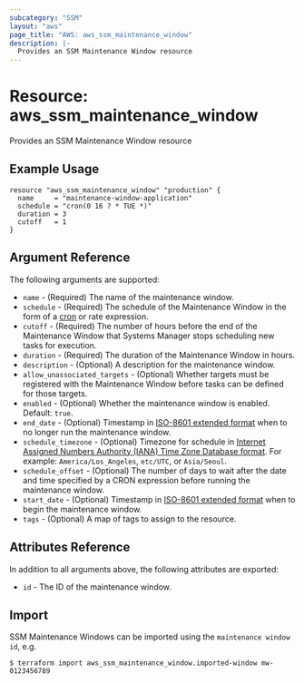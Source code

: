 ```yaml
---
subcategory: "SSM"
layout: "aws"
page_title: "AWS: aws_ssm_maintenance_window"
description: |-
  Provides an SSM Maintenance Window resource
---
```


# Resource: aws_ssm_maintenance_window

Provides an SSM Maintenance Window resource

## Example Usage

```hcl
resource "aws_ssm_maintenance_window" "production" {
  name     = "maintenance-window-application"
  schedule = "cron(0 16 ? * TUE *)"
  duration = 3
  cutoff   = 1
}
```

## Argument Reference

The following arguments are supported:

* `name` - (Required) The name of the maintenance window.
* `schedule` - (Required) The schedule of the Maintenance Window in the form of a [cron](https://docs.aws.amazon.com/systems-manager/latest/userguide/sysman-maintenance-cron.html) or rate expression.
* `cutoff` - (Required) The number of hours before the end of the Maintenance Window that Systems Manager stops scheduling new tasks for execution.
* `duration` - (Required) The duration of the Maintenance Window in hours.
* `description` - (Optional) A description for the maintenance window.
* `allow_unassociated_targets` - (Optional) Whether targets must be registered with the Maintenance Window before tasks can be defined for those targets.
* `enabled` - (Optional) Whether the maintenance window is enabled. Default: `true`.
* `end_date` - (Optional) Timestamp in [ISO-8601 extended format](https://www.iso.org/iso-8601-date-and-time-format.html) when to no longer run the maintenance window.
* `schedule_timezone` - (Optional) Timezone for schedule in [Internet Assigned Numbers Authority (IANA) Time Zone Database format](https://www.iana.org/time-zones). For example: `America/Los_Angeles`, `etc/UTC`, or `Asia/Seoul`.
* `schedule_offset` - (Optional) The number of days to wait after the date and time specified by a CRON expression before running the maintenance window.
* `start_date` - (Optional) Timestamp in [ISO-8601 extended format](https://www.iso.org/iso-8601-date-and-time-format.html) when to begin the maintenance window.
* `tags` - (Optional) A map of tags to assign to the resource.

## Attributes Reference

In addition to all arguments above, the following attributes are exported:

* `id` - The ID of the maintenance window.

## Import

SSM  Maintenance Windows can be imported using the `maintenance window id`, e.g.

```
$ terraform import aws_ssm_maintenance_window.imported-window mw-0123456789
```
